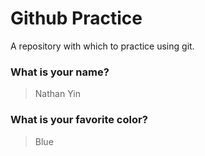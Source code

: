 # Github Practice

A repository with which to practice using git.

### What is your name?

> Nathan Yin


### What is your favorite color?

> Blue
